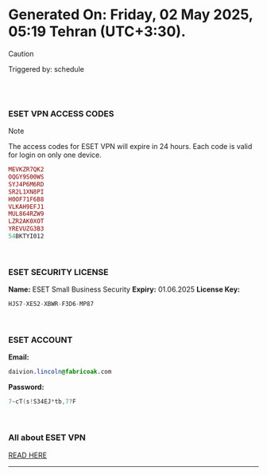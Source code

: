 # Generated On: Friday, 02 May 2025, 05:19 Tehran (UTC+3:30).

> [!CAUTION]
> Triggered by: schedule

<br><br>

### ESET VPN ACCESS CODES

> [!NOTE]
> The access codes for ESET VPN will expire in 24 hours.
> Each code is valid for login on only one device.

```ruby
MEVKZR7QK2
OQGY9S00WS
SYJ4P6M6RD
SR2L1XN8PI
H0OF71F6B8
VLKAH9EFJ1
MUL864RZW9
LZR2AK0XOT
YREVUZG3B3
54BKTYI012
```

<br>

### ESET SECURITY LICENSE

**Name:** ESET Small Business Security
**Expiry:** 01.06.2025
**License Key:**

```POV-Ray SDL
HJS7-XE52-XBWR-F3D6-MP87
```

<br>

### ESET ACCOUNT

**Email:**

```CSS
daivion.lincoln@fabricoak.com
```

**Password:**

```POV-Ray SDL
7~cT(s!S34EJ*tb,7?F
```

<br>

### All about ESET VPN

[READ HERE](https://t.me/F_NiREvil/2113)

---

<br><br>

